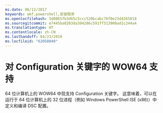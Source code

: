 ```yaml
---
ms.date: 06/12/2017
keywords: wmf,powershell,安装程序
ms.openlocfilehash: 5d0065fb3d65c5ccc520bcabc76f0e23d4265818
ms.sourcegitcommit: e7445ba8203da304286c591ff513900ad1c244a4
ms.translationtype: HT
ms.contentlocale: zh-CN
ms.lasthandoff: 04/23/2019
ms.locfileid: "62058040"
---
```

# <a name="wow64-support-for-configuration-keyword"></a>对 Configuration 关键字的 WOW64 支持

64 位计算机上的 WOW64 中现支持 Configuration 关键字。 这意味着，可以在运行于 64 位计算机上的 32 位进程（例如 Windows PowerShell ISE (x86)）中定义和编译 DSC 配置。
